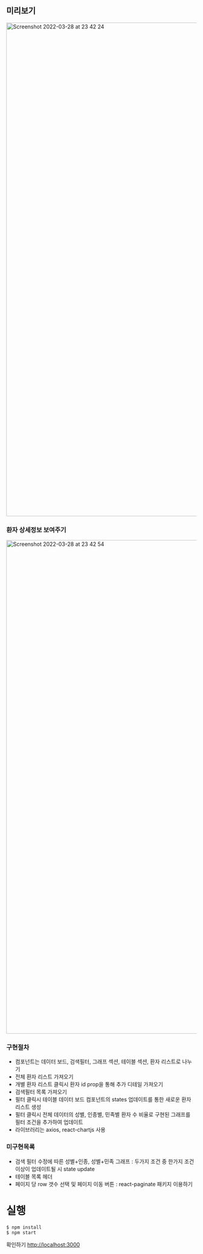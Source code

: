 ## 미리보기

<img width="1305" alt="Screenshot 2022-03-28 at 23 42 24" src="https://user-images.githubusercontent.com/61943384/160423546-862eb3c1-3110-4ade-9379-55984c71d60c.png">


### 환자 상세정보 보여주기
<img width="1305" alt="Screenshot 2022-03-28 at 23 42 54" src="https://user-images.githubusercontent.com/61943384/160423666-d3da4386-2c4d-4b76-9c72-a21c0ab92327.png">

### 구현절차
- 컴포넌트는 데이터 보드, 검색필터, 그래프 섹션, 테이블 섹션, 환자 리스트로 나누기
- 전체 환자 리스트 가져오기
- 개별 환자 리스트 클릭시 환자 id prop을 통해 추가 디테일 가져오기
- 검색필터 목록 가져오기
- 필터 클릭시 테이블 데이터 보드 컴포넌트의 states 업데이트를 통한 새로운 환자 리스트 생성
- 필터 클릭시 전체 데이터의 성별, 인종별, 민족별 환자 수 비율로 구현된 그래프를 필터 조건을 추가하여 업데이트
- 라이브러리는 axios, react-chartjs 사용

### 미구현목록
- 검색 필터 수정에 따른 성별+인종, 성별+민족 그래프 : 두가지 조건 중 한가지 조건 이상이 업데이트될 시 state update
- 테이블 목록 헤더
- 페이지 당 row 갯수 선택 및 페이지 이동 버튼 : react-paginate 패키지 이용하기



# 실행
```
$ npm install
$ npm start
```
확인하기 [http://localhost:3000](http://localhost:3000) 
